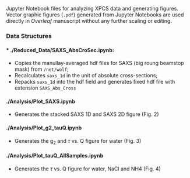 
Jupyter Notebook files for analyzing XPCS data and generating figures. Vector graphic figures (`.pdf`) generated from Jupyter Notebooks are used directly in *Overleaf* manuscript without any further scaling or editing.

### Data Structures

#### * ./Reduced_Data/SAXS_AbsCroSec.ipynb:
* Copies the manullay-averaged hdf files for SAXS (big roung beamstop mask) from `/net/wolf`;
* Recalculates `saxs_1d` in the unit of absolute cross-sections;
* Repacks `saxs_1d` into the hdf field and generates fixed hdf file with extension `SAXS_Abs_Cross` 

#### ./Analysis/Plot_SAXS.ipynb
* Generates the stacked SAXS 1D and SAXS 2D figure (Fig. 2)

#### ./Analysis/Plot_g2_tauQ.ipynb
* Generates the g$_2$ and $\tau$ vs. Q figure for water (Fig. 3)

#### ./Analysis/Plot_tauQ_AllSamples.ipynb
* Generates the $\tau$ vs. Q figure for water, NaCl and NH4 (Fig. 4)
